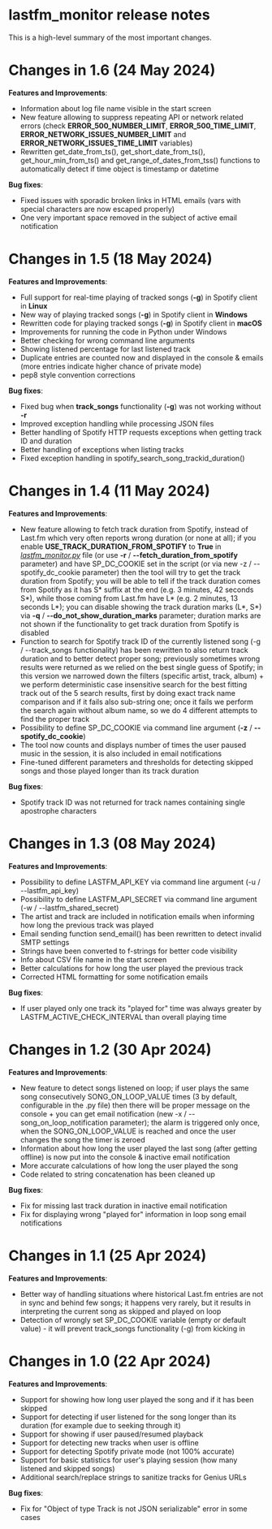 # lastfm_monitor release notes

This is a high-level summary of the most important changes. 

# Changes in 1.6 (24 May 2024)

**Features and Improvements**:

- Information about log file name visible in the start screen
- New feature allowing to suppress repeating API or network related errors (check **ERROR_500_NUMBER_LIMIT**, **ERROR_500_TIME_LIMIT**, **ERROR_NETWORK_ISSUES_NUMBER_LIMIT** and **ERROR_NETWORK_ISSUES_TIME_LIMIT** variables)
- Rewritten get_date_from_ts(), get_short_date_from_ts(), get_hour_min_from_ts() and get_range_of_dates_from_tss() functions to automatically detect if time object is timestamp or datetime

**Bug fixes**:

- Fixed issues with sporadic broken links in HTML emails (vars with special characters are now escaped properly)
- One very important space removed in the subject of active email notification

# Changes in 1.5 (18 May 2024)

**Features and Improvements**:

- Full support for real-time playing of tracked songs (**-g**) in Spotify client in **Linux**
- New way of playing tracked songs (**-g**) in Spotify client in **Windows**
- Rewritten code for playing tracked songs (**-g**) in Spotify client in **macOS**
- Improvements for running the code in Python under Windows
- Better checking for wrong command line arguments
- Showing listened percentage for last listened track
- Duplicate entries are counted now and displayed in the console & emails (more entries indicate higher chance of private mode)
- pep8 style convention corrections

**Bug fixes**:

- Fixed bug when **track_songs** functionality (**-g**) was not working without **-r**
- Improved exception handling while processing JSON files
- Better handling of Spotify HTTP requests exceptions when getting track ID and duration
- Better handling of exceptions when listing tracks
- Fixed exception handling in spotify_search_song_trackid_duration()

# Changes in 1.4 (11 May 2024)

**Features and Improvements**:

- New feature allowing to fetch track duration from Spotify, instead of Last.fm which very often reports wrong duration (or none at all); if you enable **USE_TRACK_DURATION_FROM_SPOTIFY** to **True** in *[lastfm_monitor.py](lastfm_monitor.py)* file (or use **-r** / **--fetch_duration_from_spotify** parameter) and have SP_DC_COOKIE set in the script (or via new -z / --spotify_dc_cookie parameter) then the tool will try to get the track duration from Spotify; you will be able to tell if the track duration comes from Spotify as it has S* suffix at the end (e.g. 3 minutes, 42 seconds S*), while those coming from Last.fm have L* (e.g. 2 minutes, 13 seconds L*); you can disable showing the track duration marks (L*, S*) via **-q** / **--do_not_show_duration_marks** parameter; duration marks are not shown if the functionality to get track duration from Spotify is disabled
- Function to search for Spotify track ID of the currently listened song (-g / --track_songs functionality) has been rewritten to also return track duration and to better detect proper song; previously sometimes wrong results were returned as we relied on the best single guess of Spotify; in this version we narrowed down the filters (specific artist, track, album) + we perform deterministic case insensitive search for the best fitting track out of the 5 search results, first by doing exact track name comparison and if it fails also sub-string one; once it fails we perform the search again without album name, so we do 4 different attempts to find the proper track
- Possibility to define SP_DC_COOKIE via command line argument (**-z** / **--spotify_dc_cookie**)
- The tool now counts and displays number of times the user paused music in the session, it is also included in email notifications
- Fine-tuned different parameters and thresholds for detecting skipped songs and those played longer than its track duration

**Bug fixes**:

- Spotify track ID was not returned for track names containing single apostrophe characters

# Changes in 1.3 (08 May 2024)

**Features and Improvements**:

- Possibility to define LASTFM_API_KEY via command line argument (-u / --lastfm_api_key)
- Possibility to define LASTFM_API_SECRET via command line argument (-w / --lastfm_shared_secret)
- The artist and track are included in notification emails when informing how long the previous track was played
- Email sending function send_email() has been rewritten to detect invalid SMTP settings
- Strings have been converted to f-strings for better code visibility
- Info about CSV file name in the start screen
- Better calculations for how long the user played the previous track
- Corrected HTML formatting for some notification emails

**Bug fixes**:

- If user played only one track its "played for" time was always greater by LASTFM_ACTIVE_CHECK_INTERVAL than overall playing time

# Changes in 1.2 (30 Apr 2024)

**Features and Improvements**:

- New feature to detect songs listened on loop; if user plays the same song consecutively SONG_ON_LOOP_VALUE times (3 by default, configurable in the .py file) then there will be proper message on the console + you can get email notification (new -x / --song_on_loop_notification parameter); the alarm is triggered only once, when the SONG_ON_LOOP_VALUE is reached and once the user changes the song the timer is zeroed
- Information about how long the user played the last song (after getting offline) is now put into the console & inactive email notification
- More accurate calculations of how long the user played the song
- Code related to string concatenation has been cleaned up

**Bug fixes**:

- Fix for missing last track duration in inactive email notification
- Fix for displaying wrong "played for" information in loop song email notifications

# Changes in 1.1 (25 Apr 2024)

**Features and Improvements**:

- Better way of handling situations where historical Last.fm entries are not in sync and behind few songs; it happens very rarely, but it results in interpreting the current song as skipped and played on loop
- Detection of wrongly set SP_DC_COOKIE variable (empty or default value) - it will prevent track_songs functionality (-g) from kicking in

# Changes in 1.0 (22 Apr 2024)

**Features and Improvements**:

- Support for showing how long user played the song and if it has been skipped
- Support for detecting if user listened for the song longer than its duration (for example due to seeking through it)
- Support for showing if user paused/resumed playback
- Support for detecting new tracks when user is offline
- Support for detecting Spotify private mode (not 100% accurate)
- Support for basic statistics for user's playing session (how many listened and skipped songs)
- Additional search/replace strings to sanitize tracks for Genius URLs

**Bug fixes**:

- Fix for "Object of type Track is not JSON serializable" error in some cases
